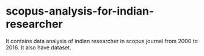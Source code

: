 # scopus-analysis-for-indian-researcher
It contains data analysis of indian researcher in scopus journal from 2000 to 2016. It also have dataset.
